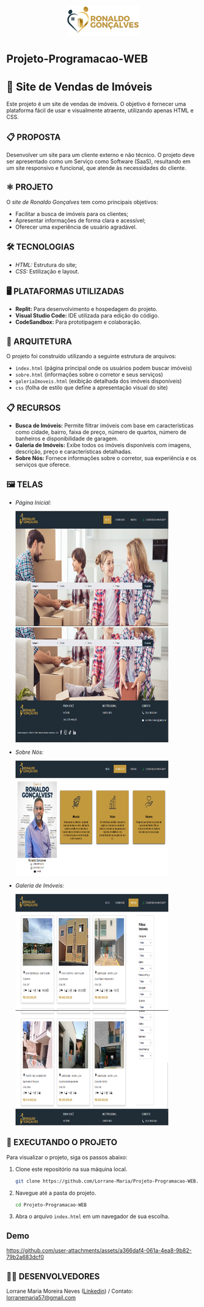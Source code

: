 <p align="center">
  <img src="https://github.com/Lorrane-Maria/Projeto-Programacao-WEB/blob/main/RonaldoGoncalves.png"/>
</p>  

# Projeto-Programacao-WEB
# 🏡 Site de Vendas de Imóveis

Este projeto é um site de vendas de imóveis. O objetivo é fornecer uma plataforma fácil de usar e visualmente atraente, utilizando apenas HTML e CSS.

## 📋 PROPOSTA

Desenvolver um site para um cliente externo e não técnico. O projeto deve ser apresentado como um Serviço como Software (SaaS), resultando em um site responsivo e funcional, que atende às necessidades do cliente.

## ⚛️ PROJETO

O *site de Ronaldo Gonçalves* tem como principais objetivos:
- Facilitar a busca de imóveis para os clientes;
- Apresentar informações de forma clara e acessível;
- Oferecer uma experiência de usuário agradável.

## 🛠️ TECNOLOGIAS
- *HTML:* Estrutura do site;
- *CSS:* Estilização e layout.

## 🖥️ PLATAFORMAS UTILIZADAS
- **Replit:** Para desenvolvimento e hospedagem do projeto.
- **Visual Studio Code:** IDE utilizada para edição do código.
- **CodeSandbox:** Para prototipagem e colaboração.

## 📐 ARQUITETURA  
O projeto foi construído utilizando a seguinte estrutura de arquivos:
- `index.html` (página principal onde os usuários podem buscar imóveis)
- `sobre.html` (informações sobre o corretor e seus serviços)
- `galeriaImoveis.html` (exibição detalhada dos imóveis disponíveis)
- `css` (folha de estilo que define a apresentação visual do site)
  
## 📋 RECURSOS  
- **Busca de Imóveis:** Permite filtrar imóveis com base em características como cidade, bairro, faixa de preço, número de quartos, número de banheiros e disponibilidade de garagem.
- **Galeria de Imóveis:** Exibe todos os imóveis disponíveis com imagens, descrição, preço e características detalhadas.
- **Sobre Nós:** Fornece informações sobre o corretor, sua experiência e os serviços que oferece.

## 🖼️ TELAS  
- *Página Inicial:*

  <img src="https://github.com/Lorrane-Maria/Projeto-Programacao-WEB/blob/main/pagInicialHeader.png" width="400" height="300">
  
  <img src="https://github.com/Lorrane-Maria/Projeto-Programacao-WEB/blob/main/pagInicialFooter.png" width="400" height="300">

- *Sobre Nós:*

  <img src="https://github.com/Lorrane-Maria/Projeto-Programacao-WEB/blob/main/sobreNos.png" width="400" height="300">

- *Galeria de Imóveis:*

  <img src="https://github.com/Lorrane-Maria/Projeto-Programacao-WEB/blob/main/imoveis1.png" width="400" height="300">

  <img src="https://github.com/Lorrane-Maria/Projeto-Programacao-WEB/blob/main/imoveis2.png" width="400" height="300">

## 🚀 EXECUTANDO O PROJETO  
Para visualizar o projeto, siga os passos abaixo:

1. Clone este repositório na sua máquina local.

    ```bash
    git clone https://github.com/Lorrane-Maria/Projeto-Programacao-WEB.git
    ```

2. Navegue até a pasta do projeto.

     ```bash
    cd Projeto-Programacao-WEB
      ```
    

3. Abra o arquivo `index.html` em um navegador de sua escolha.

## Demo


https://github.com/user-attachments/assets/a366daf4-061a-4ea8-9b82-79b2a683dcf0


## 🧑‍💻 DESENVOLVEDORES  
Lorrane Maria Moreira Neves ([Linkedin]([link_do_seu_linkedin](https://www.linkedin.com/in/lorrane-maria-5396b021b/))) / Contato: lorranemaria57@gmail.com
